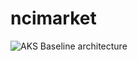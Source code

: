 # ncimarket
![AKS Baseline architecture](https://docs.microsoft.com/en-us/azure/architecture/solution-ideas/media/devsecops-in-azure.svg)
